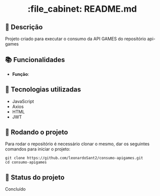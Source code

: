 <h1 align="center">:file_cabinet: README.md</h1>

## :memo: Descrição
Projeto criado para executar o consumo da API GAMES do repositório api-games
## :books: Funcionalidades
* <b>Função</b>:
## :wrench: Tecnologias utilizadas
* JavaScript
* Axios
* HTML
* JWT

## :rocket: Rodando o projeto
Para rodar o repositório é necessário clonar o mesmo, dar os seguintes comandos para iniciar o projeto:
```
git clone https://github.com/leonardoSant2/consumo-apigames.git
cd consumo-apigames

```


## :dart: Status do projeto
Concluído
